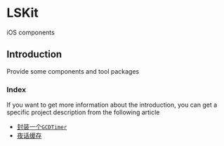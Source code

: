 # LSKit
iOS components

## Introduction
Provide some components and tool packages

### Index
If you want to get more information about the introduction, you can get a specific project description from the following article

* [封装一个`GCDTimer`](https://www.lsrain.com/2017/07/25/iOS/封装一个%60GCDTimer%60/)
* [夜话缓存](https://www.lsrain.com/2017/07/31/iOS/夜话缓存/)

